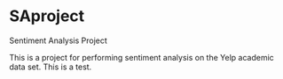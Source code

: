 SAproject
=========

Sentiment Analysis Project

This is a project for performing sentiment analysis on the Yelp academic data set. This is a test.
